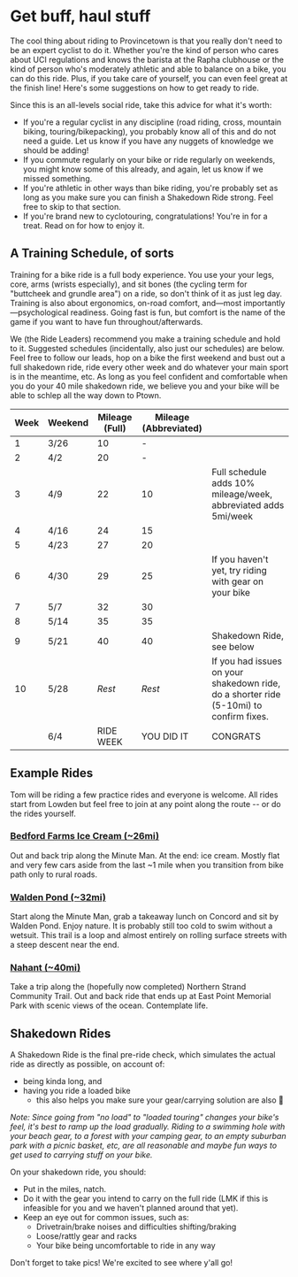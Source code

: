 # Get buff, haul stuff

The cool thing about riding to Provincetown is that you really don't need to be an expert cyclist to do it. Whether you're the kind of person who cares about UCI regulations and knows the barista at the Rapha clubhouse or the kind of person who's moderately athletic and able to balance on a bike, you can do this ride. Plus, if you take care of yourself, you can even feel great at the finish line! Here's some suggestions on how to get ready to ride.

Since this is an all-levels social ride, take this advice for what it's worth:
- If you're a regular cyclist in any discipline (road riding, cross, mountain biking, touring/bikepacking), you probably know all of this and do not need a guide. Let us know if you have any nuggets of knowledge we should be adding!
- If you commute regularly on your bike or ride regularly on weekends, you might know some of this already, and again, let us know if we missed something.
- If you're athletic in other ways than bike riding, you're probably set as long as you make sure you can finish a Shakedown Ride strong. Feel free to skip to that section.
- If you're brand new to cyclotouring, congratulations! You're in for a treat. Read on for how to enjoy it.

## A Training Schedule, of sorts

Training for a bike ride is a full body experience. You use your your legs, core, arms (wrists especially), and sit bones (the cycling term for "buttcheek and grundle area") on a ride, so don't think of it as just leg day. Training is also about ergonomics, on-road comfort, and&mdash;most importantly&mdash;psychological readiness. Going fast is fun, but comfort is the name of the game if you want to have fun throughout/afterwards.

We (the Ride Leaders) recommend you make a training schedule and hold to it. Suggested schedules (incidentally, also just our schedules) are below. Feel free to follow our leads, hop on a bike the first weekend and bust out a full shakedown ride, ride every other week and do whatever your main sport is in the meantime, etc. As long as you feel confident and comfortable when you do your 40 mile shakedown ride, we believe you and your bike will be able to schlep all the way down to Ptown.

| Week | Weekend | Mileage (Full) | Mileage (Abbreviated) |                                                |
|------|---------|----------------|-----------------------|------------------------------------------------|
| 1    | 3/26    | 10             | -                     |                                                |
| 2    | 4/2     | 20             | -                     |                                                |
| 3    | 4/9     | 22             | 10                    | Full schedule adds 10% mileage/week, abbreviated adds 5mi/week |
| 4    | 4/16    | 24             | 15                    |                                                |
| 5    | 4/23    | 27             | 20                    |  |
| 6    | 4/30    | 29             | 25                    | If you haven't yet, try riding with gear on your bike |
| 7    | 5/7     | 32             | 30                    |                                                |
| 8    | 5/14    | 35             | 35                    |                                                |
| 9    | 5/21    | 40             | 40                    | Shakedown Ride, see below                      |
| 10   | 5/28    | _Rest_         | _Rest_            | If you had issues on your shakedown ride, do a shorter ride (5-10mi) to confirm fixes. |
|      | 6/4     | RIDE WEEK      | YOU DID IT            | CONGRATS                                       |

## Example Rides

Tom will be riding a few practice rides and everyone is welcome. All rides start from Lowden but feel free to join at any point along the route -- or do the rides yourself.

### [Bedford Farms Ice Cream (~26mi)](https://ridewithgps.com/routes/38549918?privacy_code=XizDce73qfzsH6Uu)

Out and back trip along the Minute Man. At the end: ice cream. Mostly flat and very few cars aside from the last ~1 mile when you transition from bike path only to rural roads.

### [Walden Pond (~32mi)](https://ridewithgps.com/routes/38549788?privacy_code=C3vPGMTMCyLqKxvf)

Start along the Minute Man, grab a takeaway lunch on Concord and sit by Walden Pond. Enjoy nature. It is probably still too cold to swim without a wetsuit. This trail is a loop and almost entirely on rolling surface streets with a steep descent near the end.

### [Nahant (~40mi)](https://ridewithgps.com/routes/36042560?privacy_code=Oa1XAQe35N6Cxjxg)

Take a trip along the (hopefully now completed) Northern Strand Community Trail. Out and back ride that ends up at East Point Memorial Park with scenic views of the ocean. Contemplate life.

## Shakedown Rides

A Shakedown Ride is the final pre-ride check, which simulates the actual ride as directly as possible, on account of:
- being kinda long, and
- having you ride a loaded bike
    - this also helps you make sure your gear/carrying solution are also 💯

_Note: Since going from "no load" to "loaded touring" changes your bike's feel, it's best to ramp up the load gradually. Riding to a swimming hole with your beach gear, to a forest with your camping gear, to an empty suburban park with a picnic basket, etc, are all reasonable and maybe fun ways to get used to carrying stuff on your bike._

On your shakedown ride, you should:
- Put in the miles, natch.
- Do it with the gear you intend to carry on the full ride (LMK if this is infeasible for you and we haven't planned around that yet).
- Keep an eye out for common issues, such as:
    - Drivetrain/brake noises and difficulties shifting/braking
    - Loose/rattly gear and racks
    - Your bike being uncomfortable to ride in any way

Don't forget to take pics! We're excited to see where y'all go!
